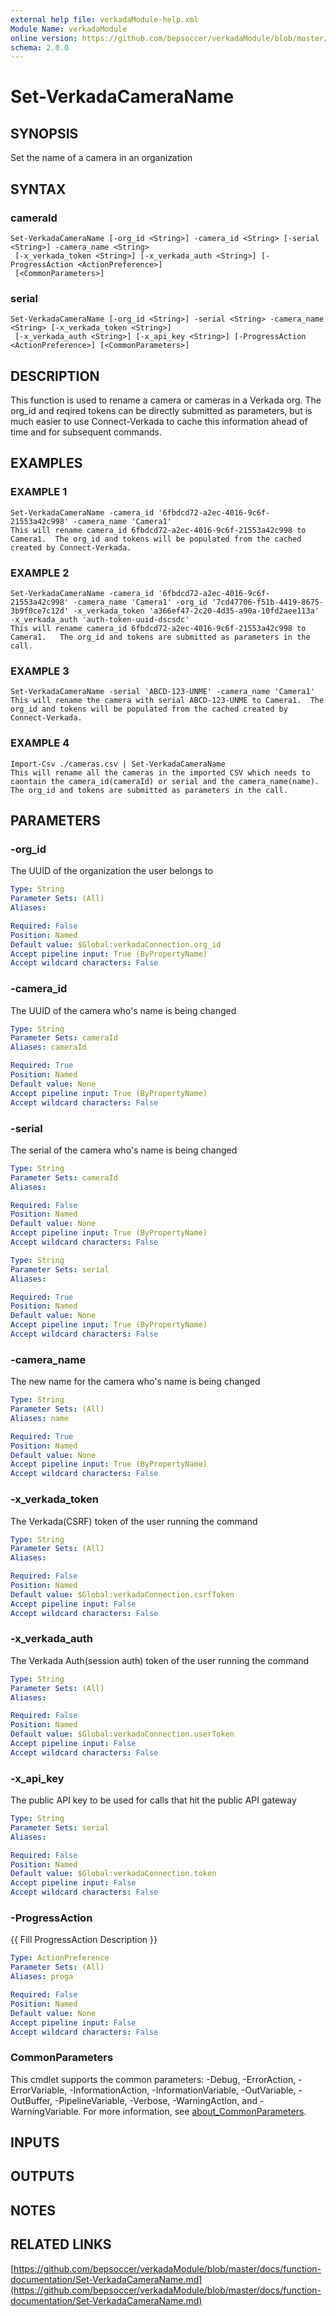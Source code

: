 ```yaml
---
external help file: verkadaModule-help.xml
Module Name: verkadaModule
online version: https://github.com/bepsoccer/verkadaModule/blob/master/docs/function-documentation/Set-VerkadaCameraName.md
schema: 2.0.0
---
```


# Set-VerkadaCameraName

## SYNOPSIS
Set the name of a camera in an organization

## SYNTAX

### cameraId
```
Set-VerkadaCameraName [-org_id <String>] -camera_id <String> [-serial <String>] -camera_name <String>
 [-x_verkada_token <String>] [-x_verkada_auth <String>] [-ProgressAction <ActionPreference>]
 [<CommonParameters>]
```

### serial
```
Set-VerkadaCameraName [-org_id <String>] -serial <String> -camera_name <String> [-x_verkada_token <String>]
 [-x_verkada_auth <String>] [-x_api_key <String>] [-ProgressAction <ActionPreference>] [<CommonParameters>]
```

## DESCRIPTION
This function is used to rename a camera or cameras in a Verkada org.
The org_id and reqired tokens can be directly submitted as parameters, but is much easier to use Connect-Verkada to cache this information ahead of time and for subsequent commands.

## EXAMPLES

### EXAMPLE 1
```
Set-VerkadaCameraName -camera_id '6fbdcd72-a2ec-4016-9c6f-21553a42c998' -camera_name 'Camera1'
This will rename camera_id 6fbdcd72-a2ec-4016-9c6f-21553a42c998 to Camera1.  The org_id and tokens will be populated from the cached created by Connect-Verkada.
```

### EXAMPLE 2
```
Set-VerkadaCameraName -camera_id '6fbdcd72-a2ec-4016-9c6f-21553a42c998' -camera_name 'Camera1' -org_id '7cd47706-f51b-4419-8675-3b9f0ce7c12d' -x_verkada_token 'a366ef47-2c20-4d35-a90a-10fd2aee113a' -x_verkada_auth 'auth-token-uuid-dscsdc'
This will rename camera_id 6fbdcd72-a2ec-4016-9c6f-21553a42c998 to Camera1.   The org_id and tokens are submitted as parameters in the call.
```

### EXAMPLE 3
```
Set-VerkadaCameraName -serial 'ABCD-123-UNME' -camera_name 'Camera1'
This will rename the camera with serial ABCD-123-UNME to Camera1.  The org_id and tokens will be populated from the cached created by Connect-Verkada.
```

### EXAMPLE 4
```
Import-Csv ./cameras.csv | Set-VerkadaCameraName  
This will rename all the cameras in the imported CSV which needs to caontain the camera_id(cameraId) or serial and the camera_name(name).  The org_id and tokens are submitted as parameters in the call.
```

## PARAMETERS

### -org_id
The UUID of the organization the user belongs to

```yaml
Type: String
Parameter Sets: (All)
Aliases:

Required: False
Position: Named
Default value: $Global:verkadaConnection.org_id
Accept pipeline input: True (ByPropertyName)
Accept wildcard characters: False
```

### -camera_id
The UUID of the camera who's name is being changed

```yaml
Type: String
Parameter Sets: cameraId
Aliases: cameraId

Required: True
Position: Named
Default value: None
Accept pipeline input: True (ByPropertyName)
Accept wildcard characters: False
```

### -serial
The serial of the camera who's name is being changed

```yaml
Type: String
Parameter Sets: cameraId
Aliases:

Required: False
Position: Named
Default value: None
Accept pipeline input: True (ByPropertyName)
Accept wildcard characters: False
```

```yaml
Type: String
Parameter Sets: serial
Aliases:

Required: True
Position: Named
Default value: None
Accept pipeline input: True (ByPropertyName)
Accept wildcard characters: False
```

### -camera_name
The new name for the camera who's name is being changed

```yaml
Type: String
Parameter Sets: (All)
Aliases: name

Required: True
Position: Named
Default value: None
Accept pipeline input: True (ByPropertyName)
Accept wildcard characters: False
```

### -x_verkada_token
The Verkada(CSRF) token of the user running the command

```yaml
Type: String
Parameter Sets: (All)
Aliases:

Required: False
Position: Named
Default value: $Global:verkadaConnection.csrfToken
Accept pipeline input: False
Accept wildcard characters: False
```

### -x_verkada_auth
The Verkada Auth(session auth) token of the user running the command

```yaml
Type: String
Parameter Sets: (All)
Aliases:

Required: False
Position: Named
Default value: $Global:verkadaConnection.userToken
Accept pipeline input: False
Accept wildcard characters: False
```

### -x_api_key
The public API key to be used for calls that hit the public API gateway

```yaml
Type: String
Parameter Sets: serial
Aliases:

Required: False
Position: Named
Default value: $Global:verkadaConnection.token
Accept pipeline input: False
Accept wildcard characters: False
```

### -ProgressAction
{{ Fill ProgressAction Description }}

```yaml
Type: ActionPreference
Parameter Sets: (All)
Aliases: proga

Required: False
Position: Named
Default value: None
Accept pipeline input: False
Accept wildcard characters: False
```

### CommonParameters
This cmdlet supports the common parameters: -Debug, -ErrorAction, -ErrorVariable, -InformationAction, -InformationVariable, -OutVariable, -OutBuffer, -PipelineVariable, -Verbose, -WarningAction, and -WarningVariable. For more information, see [about_CommonParameters](http://go.microsoft.com/fwlink/?LinkID=113216).

## INPUTS

## OUTPUTS

## NOTES

## RELATED LINKS

[https://github.com/bepsoccer/verkadaModule/blob/master/docs/function-documentation/Set-VerkadaCameraName.md](https://github.com/bepsoccer/verkadaModule/blob/master/docs/function-documentation/Set-VerkadaCameraName.md)

